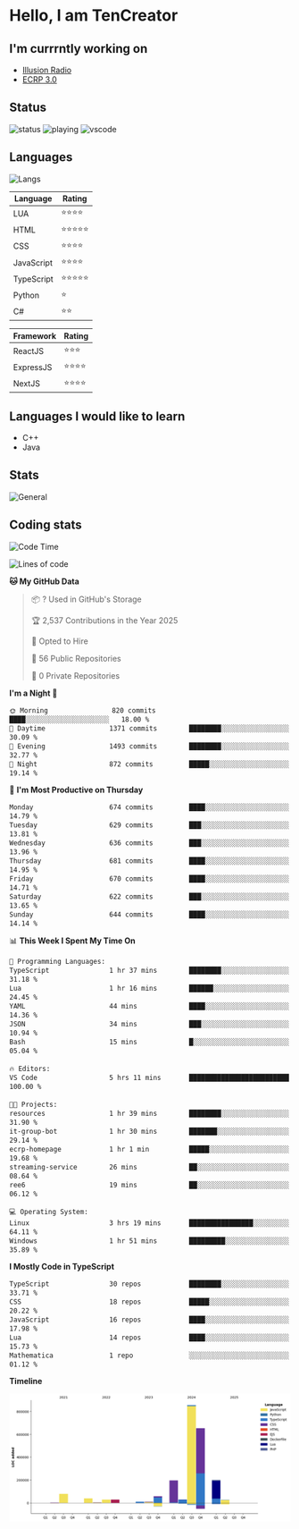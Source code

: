 # Hello, I am TenCreator

## I'm currrntly working on
- [Illusion Radio](https://illusionradio.co.uk/)
- [ECRP 3.0](http://github.com/Emerald-Coast-Roleplay/)

## Status
![status](https://api.statusbadges.me/badge/status/518334475038359555?simple=true&style=for-the-badge)
![playing](https://api.statusbadges.me/badge/playing/518334475038359555?style=for-the-badge)
![vscode](https://api.statusbadges.me/badge/vscode/518334475038359555?style=for-the-badge)

## Languages
![Langs](https://github-readme-stats.vercel.app/api/top-langs/?username=tencreator&layout=compact&theme=radical)


|Language|Rating|
|--------|------|
|LUA|⭐️⭐️⭐️⭐️|
|HTML|⭐️⭐️⭐️⭐️⭐️|
|CSS|⭐️⭐️⭐️⭐️|
|JavaScript|⭐️⭐️⭐️⭐️|
|TypeScript|⭐️⭐️⭐️⭐️⭐️|
|Python|⭐️|
|C#|⭐️⭐️ |

|Framework|Rating|
|--------|------|
|ReactJS|⭐️⭐️⭐|
|ExpressJS|⭐️⭐️⭐️⭐️|
|NextJS|⭐️⭐️⭐⭐️|

## Languages I would like to learn
- C++
- Java

## Stats
![General](https://github-readme-stats.vercel.app/api?username=tencreator&show_icons=true&theme=radical)

## Coding stats

<!--START_SECTION:waka-->
![Code Time](http://img.shields.io/badge/Code%20Time-548%20hrs%206%20mins-blue)

![Lines of code](https://img.shields.io/badge/From%20Hello%20World%20I%27ve%20Written-2.2%20million%20lines%20of%20code-blue)

**🐱 My GitHub Data** 

> 📦 ? Used in GitHub's Storage 
 > 
> 🏆 2,537 Contributions in the Year 2025
 > 
> 💼 Opted to Hire
 > 
> 📜 56 Public Repositories 
 > 
> 🔑 0 Private Repositories 
 > 
**I'm a Night 🦉** 

```text
🌞 Morning                820 commits         ████░░░░░░░░░░░░░░░░░░░░░   18.00 % 
🌆 Daytime                1371 commits        ████████░░░░░░░░░░░░░░░░░   30.09 % 
🌃 Evening                1493 commits        ████████░░░░░░░░░░░░░░░░░   32.77 % 
🌙 Night                  872 commits         █████░░░░░░░░░░░░░░░░░░░░   19.14 % 
```
📅 **I'm Most Productive on Thursday** 

```text
Monday                   674 commits         ████░░░░░░░░░░░░░░░░░░░░░   14.79 % 
Tuesday                  629 commits         ███░░░░░░░░░░░░░░░░░░░░░░   13.81 % 
Wednesday                636 commits         ███░░░░░░░░░░░░░░░░░░░░░░   13.96 % 
Thursday                 681 commits         ████░░░░░░░░░░░░░░░░░░░░░   14.95 % 
Friday                   670 commits         ████░░░░░░░░░░░░░░░░░░░░░   14.71 % 
Saturday                 622 commits         ███░░░░░░░░░░░░░░░░░░░░░░   13.65 % 
Sunday                   644 commits         ████░░░░░░░░░░░░░░░░░░░░░   14.14 % 
```


📊 **This Week I Spent My Time On** 

```text
💬 Programming Languages: 
TypeScript               1 hr 37 mins        ████████░░░░░░░░░░░░░░░░░   31.18 % 
Lua                      1 hr 16 mins        ██████░░░░░░░░░░░░░░░░░░░   24.45 % 
YAML                     44 mins             ████░░░░░░░░░░░░░░░░░░░░░   14.36 % 
JSON                     34 mins             ███░░░░░░░░░░░░░░░░░░░░░░   10.94 % 
Bash                     15 mins             █░░░░░░░░░░░░░░░░░░░░░░░░   05.04 % 

🔥 Editors: 
VS Code                  5 hrs 11 mins       █████████████████████████   100.00 % 

🐱‍💻 Projects: 
resources                1 hr 39 mins        ████████░░░░░░░░░░░░░░░░░   31.90 % 
it-group-bot             1 hr 30 mins        ███████░░░░░░░░░░░░░░░░░░   29.14 % 
ecrp-homepage            1 hr 1 min          █████░░░░░░░░░░░░░░░░░░░░   19.68 % 
streaming-service        26 mins             ██░░░░░░░░░░░░░░░░░░░░░░░   08.64 % 
ree6                     19 mins             ██░░░░░░░░░░░░░░░░░░░░░░░   06.12 % 

💻 Operating System: 
Linux                    3 hrs 19 mins       ████████████████░░░░░░░░░   64.11 % 
Windows                  1 hr 51 mins        █████████░░░░░░░░░░░░░░░░   35.89 % 
```

**I Mostly Code in TypeScript** 

```text
TypeScript               30 repos            ████████░░░░░░░░░░░░░░░░░   33.71 % 
CSS                      18 repos            █████░░░░░░░░░░░░░░░░░░░░   20.22 % 
JavaScript               16 repos            ████░░░░░░░░░░░░░░░░░░░░░   17.98 % 
Lua                      14 repos            ████░░░░░░░░░░░░░░░░░░░░░   15.73 % 
Mathematica              1 repo              ░░░░░░░░░░░░░░░░░░░░░░░░░   01.12 % 
```



**Timeline**

![Lines of Code chart](https://raw.githubusercontent.com/tencreator/tencreator/main/assets/bar_graph.png)


<!--END_SECTION:waka-->

